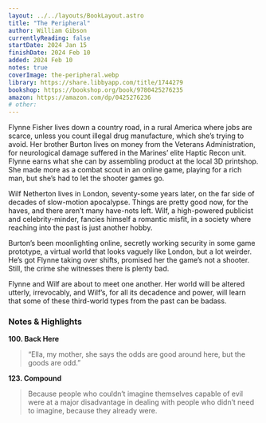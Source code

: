 ```yaml
---
layout: ../../layouts/BookLayout.astro
title: "The Peripheral"
author: William Gibson
currentlyReading: false
startDate: 2024 Jan 15
finishDate: 2024 Feb 10
added: 2024 Feb 10
notes: true
coverImage: the-peripheral.webp
library: https://share.libbyapp.com/title/1744279
bookshop: https://bookshop.org/book/9780425276235
amazon: https://amazon.com/dp/0425276236
# other: 
---
```

Flynne Fisher lives down a country road, in a rural America where jobs are scarce, unless you count illegal drug manufacture, which she’s trying to avoid. Her brother Burton lives on money from the Veterans Administration, for neurological damage suffered in the Marines’ elite Haptic Recon unit. Flynne earns what she can by assembling product at the local 3D printshop. She made more as a combat scout in an online game, playing for a rich man, but she’s had to let the shooter games go.  

Wilf Netherton lives in London, seventy-some years later, on the far side of decades of slow-motion apocalypse. Things are pretty good now, for the haves, and there aren’t many have-nots left. Wilf, a high-powered publicist and celebrity-minder, fancies himself a romantic misfit, in a society where reaching into the past is just another hobby.  

Burton’s been moonlighting online, secretly working security in some game prototype, a virtual world that looks vaguely like London, but a lot weirder. He’s got Flynne taking over shifts, promised her the game’s not a shooter. Still, the crime she witnesses there is plenty bad.  

Flynne and Wilf are about to meet one another. Her world will be altered utterly, irrevocably, and Wilf’s, for all its decadence and power, will learn that some of these third-world types from the past can be badass.  

### Notes & Highlights
**100. Back Here**  
> “Ella, my mother, she says the odds are good around here, but the goods are odd.”  

**123. Compound**  
> Because people who couldn’t imagine themselves capable of evil were at a major disadvantage in dealing with people who didn’t need to imagine, because they already were.  
